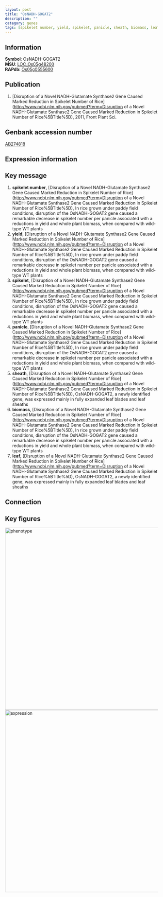 ```yaml
---
layout: post
title: "OsNADH-GOGAT2"
description: ""
category: genes
tags: [spikelet number, yield, spikelet, panicle, sheath, biomass, leaf]
---
```


## Information
__Symbol__: OsNADH-GOGAT2  
__MSU__: [LOC_Os05g48200](http://rice.plantbiology.msu.edu/cgi-bin/ORF_infopage.cgi?orf=LOC_Os05g48200)  
__RAPdb__: [Os05g0555600](http://rapdb.dna.affrc.go.jp/viewer/gbrowse_details/irgsp1?name=Os05g0555600)  

## Publication
1. [Disruption of a Novel NADH-Glutamate Synthase2 Gene Caused Marked Reduction in Spikelet Number of Rice](http://www.ncbi.nlm.nih.gov/pubmed?term=Disruption of a Novel NADH-Glutamate Synthase2 Gene Caused Marked Reduction in Spikelet Number of Rice%5BTitle%5D), 2011, Front Plant Sci.

## Genbank accession number
[AB274818](http://www.ncbi.nlm.nih.gov/nuccore/AB274818)  

## Expression information

## Key message
1. __spikelet number__, [Disruption of a Novel NADH-Glutamate Synthase2 Gene Caused Marked Reduction in Spikelet Number of Rice](http://www.ncbi.nlm.nih.gov/pubmed?term=Disruption of a Novel NADH-Glutamate Synthase2 Gene Caused Marked Reduction in Spikelet Number of Rice%5BTitle%5D),  In rice grown under paddy field conditions, disruption of the OsNADH-GOGAT2 gene caused a remarkable decrease in spikelet number per panicle associated with a reductions in yield and whole plant biomass, when compared with wild-type WT plants
2. __yield__, [Disruption of a Novel NADH-Glutamate Synthase2 Gene Caused Marked Reduction in Spikelet Number of Rice](http://www.ncbi.nlm.nih.gov/pubmed?term=Disruption of a Novel NADH-Glutamate Synthase2 Gene Caused Marked Reduction in Spikelet Number of Rice%5BTitle%5D),  In rice grown under paddy field conditions, disruption of the OsNADH-GOGAT2 gene caused a remarkable decrease in spikelet number per panicle associated with a reductions in yield and whole plant biomass, when compared with wild-type WT plants
3. __spikelet__, [Disruption of a Novel NADH-Glutamate Synthase2 Gene Caused Marked Reduction in Spikelet Number of Rice](http://www.ncbi.nlm.nih.gov/pubmed?term=Disruption of a Novel NADH-Glutamate Synthase2 Gene Caused Marked Reduction in Spikelet Number of Rice%5BTitle%5D),  In rice grown under paddy field conditions, disruption of the OsNADH-GOGAT2 gene caused a remarkable decrease in spikelet number per panicle associated with a reductions in yield and whole plant biomass, when compared with wild-type WT plants
4. __panicle__, [Disruption of a Novel NADH-Glutamate Synthase2 Gene Caused Marked Reduction in Spikelet Number of Rice](http://www.ncbi.nlm.nih.gov/pubmed?term=Disruption of a Novel NADH-Glutamate Synthase2 Gene Caused Marked Reduction in Spikelet Number of Rice%5BTitle%5D),  In rice grown under paddy field conditions, disruption of the OsNADH-GOGAT2 gene caused a remarkable decrease in spikelet number per panicle associated with a reductions in yield and whole plant biomass, when compared with wild-type WT plants
5. __sheath__, [Disruption of a Novel NADH-Glutamate Synthase2 Gene Caused Marked Reduction in Spikelet Number of Rice](http://www.ncbi.nlm.nih.gov/pubmed?term=Disruption of a Novel NADH-Glutamate Synthase2 Gene Caused Marked Reduction in Spikelet Number of Rice%5BTitle%5D),  OsNADH-GOGAT2, a newly identified gene, was expressed mainly in fully expanded leaf blades and leaf sheaths
6. __biomass__, [Disruption of a Novel NADH-Glutamate Synthase2 Gene Caused Marked Reduction in Spikelet Number of Rice](http://www.ncbi.nlm.nih.gov/pubmed?term=Disruption of a Novel NADH-Glutamate Synthase2 Gene Caused Marked Reduction in Spikelet Number of Rice%5BTitle%5D),  In rice grown under paddy field conditions, disruption of the OsNADH-GOGAT2 gene caused a remarkable decrease in spikelet number per panicle associated with a reductions in yield and whole plant biomass, when compared with wild-type WT plants
7. __leaf__, [Disruption of a Novel NADH-Glutamate Synthase2 Gene Caused Marked Reduction in Spikelet Number of Rice](http://www.ncbi.nlm.nih.gov/pubmed?term=Disruption of a Novel NADH-Glutamate Synthase2 Gene Caused Marked Reduction in Spikelet Number of Rice%5BTitle%5D),  OsNADH-GOGAT2, a newly identified gene, was expressed mainly in fully expanded leaf blades and leaf sheaths

## Connection

## Key figures
<img src="http://ricencode.github.io/images/OsNADH-GOGAT2.pheno.png" alt="phenotype"  style="width: 600px;"/>

<img src="http://ricencode.github.io/images/OsNADH-GOGAT2.exp.png" alt="expression"  style="width: 600px;"/>


